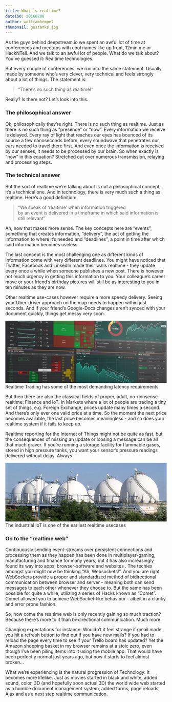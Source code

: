 ```yaml
---
title: What is realtime?
dateISO: 20160208
author: wolframhempel
thumbnail: gastanks.jpg
---
```


As the guys behind deepstream.io we spent an awful lot of time at conferences and meetups with cool names like up.front, 12min.me or HackNTell. And we talk to an awful lot of people. What do we talk about? You’ve guessed it: Realtime technologies.

But every couple of conferences, we run into the same statement. Usually made by someone who’s very clever, very technical and feels strongly about a lot of things. The statement is:

<blockquote>“There’s no such thing as realtime!”</blockquote>

 Really? Is there not? Let’s look into this.

### The philosophical answer
Ok, philosophically they’re right. There is no such thing as realtime. Just as there is no such thing as “presence” or “now”. Every information we receive is delayed. Every ray of light that reaches our eyes has bounced of its source a few nanoseconds before, every soundwave that penetrates our ears needed to travel there first. And even once the information is received by our senses, it needs to be processed by our brain. So when exactly is “now” in this equation? Stretched out over numerous transmission, relaying and processing steps.

### The technical answer
But the sort of realtime we’re talking about is not a philosophical concept, it’s a technical one. And in technology, there is very much such a thing as realtime. Here’s a good definition:

<blockquote>“We speak of ‘realtime’ when information triggered<br /> by an event is delivered in a timeframe in which said information is still relevant”</blockquote>

Ah, now that makes more sense. The key concepts here are “events”, something that creates information, “delivery”, the act of getting the information to where it’s needed and “deadlines”, a point in time after which said information becomes useless.

The last concept is the most challenging one as different kinds of information come with very different deadlines. You might have noticed that Twitter, Facebook and LinkedIn made their walls realtime - they update every once a while when someone publishes a new post. There is however not much urgency in getting this information to you. Your colleague’s career move or your friend’s birthday pictures will still be as interesting to you in ten minutes as they are now.

Other realtime use-cases however require a more speedy delivery. Seeing your Uber-driver approach on the map needs to happen within just seconds. And if your friend’s Google-Docs changes aren’t synced with your document quickly, things get messy very soon.

<div class="img-box">
    <img src="the-merchant.png" alt="Trading Platform" />
    <label>Realtime Trading has some of the most demanding latency requirements</label>
</div>

But then there are also the classical fields of proper, adult, no-nonsense realtime: Finance and IoT. In Markets where a lot of people are trading a tiny set of things, e.g. Foreign Exchange, prices update many times a second. And there’s only ever one valid price at a time. So the moment the next price becomes available, the last price becomes meaningless - and so does your realtime system if it fails to keep up.

Realtime reporting for the Internet of Things might not be quite as fast, but the consequences of missing an update or loosing a message can be all that much graver. If you’re running a storage facility for flammable gases, stored in high pressure tanks, you want your sensor’s pressure readings delivered without delay. Always.

<div class="img-box">
    <img src="gastanks.jpg" alt="IoT" />
    <label>The industrial IoT is one of the earliest realtime usecases</label>
</div>

### On to the “realtime web”
Continuously sending event-streams over persistent connections and processing them as they happen has been done in multiplayer-gaming, manufacturing and finance for many years, but it has also increasingly found its way into apps, browser-software and websites
.
The techies amongst you might now be thinking “Ah, Websockets!”. And you are right. WebSockets provide a proper and standardized method of bidirectional communication between browser and server - meaning both can send messages to each other whenever they choose to. But the same has been possible for quite a while, utilizing a series of Hacks known as “Comet”. Comet allowed you to achieve WebSocket-like behaviour - albeit in a clunky and error prone fashion.

So, how come the realtime web is only recently gaining so much traction?
Because there’s more to it than bi-directional communication. Much more.

Changing expectations for instance: Wouldn’t it feel strange if gmail made you hit a refresh button to find out if you have new mails? If you had to reload the page every time to see if your Trello board has updated?
Yet the Amazon shopping basket in my browser remains at a stoic zero, even though I’ve been piling items into it using the mobile app. That would have been perfectly normal just years ago, but now it starts to feel almost broken…

What we’re experiencing is the natural progression of Technology: It becomes more lifelike. Just as movies started in black and white, added sound, color, 3D (and hopefully soon actual 3D) the world wide web started as a humble document management system, added forms, page reloads, Ajax and as a next step realtime communication.